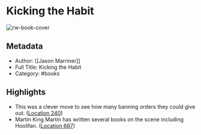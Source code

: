 # Kicking the Habit

![rw-book-cover](https://m.media-amazon.com/images/I/91WxMlCo3vL._SY160.jpg)

## Metadata
- Author: [[Jason Marriner]]
- Full Title: Kicking the Habit
- Category: #books

## Highlights
- This was a clever move to see how many banning orders they could give out. ([Location 240](https://readwise.io/to_kindle?action=open&asin=B0130D229U&location=240))
- Martin King Martin has written several books on the scene including Hoolifan. ([Location 667](https://readwise.io/to_kindle?action=open&asin=B0130D229U&location=667))
